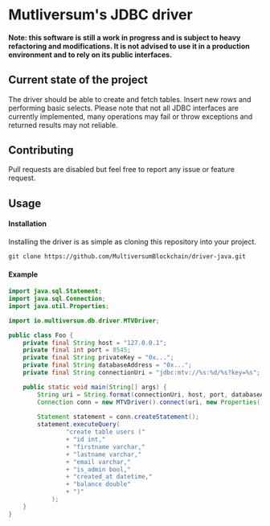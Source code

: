 # Mutliversum's JDBC driver

#### Note: this software is still a work in progress and is subject to heavy refactoring and modifications. It is not advised to use it in a production environment and to rely on its public interfaces.

## Current state of the project

The driver should be able to create and fetch tables. Insert new rows and performing basic selects.
Please note that not all JDBC interfaces are currently implemented, many operations may fail or throw exceptions and returned results may not reliable.

## Contributing

Pull requests are disabled but feel free to report any issue or feature request.


## Usage

#### Installation

Installing the driver is as simple as cloning this repository into your project. 

`git clone https://github.com/MultiversumBlockchain/driver-java.git`


#### Example

```java
import java.sql.Statement;
import java.sql.Connection;
import java.util.Properties;

import io.multiversum.db.driver.MTVDriver;

public class Foo {
	private final String host = "127.0.0.1";
	private final int port = 8545;
	private final String privateKey = "0x...";
	private final String databaseAddress = "0x...";
	private final String connectionUri = "jdbc:mtv://%s:%d/%s?key=%s";

	public static void main(String[] args) {
    	String uri = String.format(connectionUri, host, port, databaseAddress, privateKey);
        Connection conn = new MTVDriver().connect(uri, new Properties());
        
        Statement statement = conn.createStatement();
        statement.executeQuery(
				"create table users ("
				+ "id int,"
				+ "firstname varchar,"
				+ "lastname varchar,"
				+ "email varchar,"
				+ "is_admin bool,"
				+ "created_at datetime,"
				+ "balance double"
				+ ")"
			);
    }
}
```